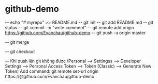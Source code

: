 # github-demo

-- echo "# myrepo" >> README.md
-- git init
-- git add README.md
-- git status
-- git commit -m "write comment"
-- git remote add origin https://github.com/Evanchau/github-demo
-- git push -u origin master

-- git merge

-- git checkout

-- Khi push lên git không được (Personal --> Settingss --> Developer Settings --> Personal Access Token --> Token (Classic) --> Generate New Token)
Add command: git remote set-url origin https://<MyToken>@github.com/Evanchau/github-demo



